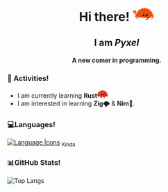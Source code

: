 <h1 align="center">Hi there!  <img src="ferris_gesture.svg" alt="Ferris says Hello!" width="50">  </h1>
<h2 align="center">I am <em>Pyxel</em></h2>
<h4 align="center">A new comer in programming.</h4>  

<h3>🌱 Activities!</h3>

- I am currently learning **Rust**<img src="ferris.svg" alt="Ferris!" width="25"/> 
- I am interested in learning **Zig🌩️** & **Nim👑**.

<h3>💻Languages!</h3>

[![Language İcons](https://skillicons.dev/icons?i=rust)](https://skillicons.dev) <sub>Kinda</sub>

<h3>📊GitHub Stats!</h3>

![Top Langs](https://github-readme-stats.vercel.app/api/top-langs/?username=pyxel00&layout=donut&theme=radical)
 
